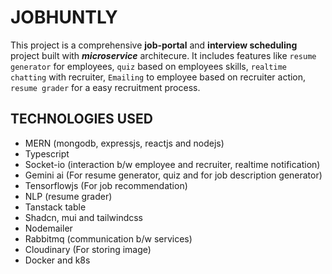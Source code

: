 # JOBHUNTLY

This project is a comprehensive **job-portal** and **interview scheduling** project built with ***microservice*** architecure. It includes features like `resume generator` for employees, `quiz` based on employees skills, `realtime chatting` with recruiter, `Emailing` to employee based on recruiter action, `resume grader` for a easy recruitment process.


## TECHNOLOGIES USED
- MERN (mongodb, expressjs, reactjs and nodejs)
- Typescript
- Socket-io (interaction b/w employee and recruiter, realtime notification)
- Gemini ai (For resume generator, quiz and for job description generator)
- Tensorflowjs (For job recommendation)
- NLP (resume grader)
- Tanstack table
- Shadcn, mui and tailwindcss
- Nodemailer 
- Rabbitmq (communication b/w services)
- Cloudinary (For storing image)
- Docker and k8s

